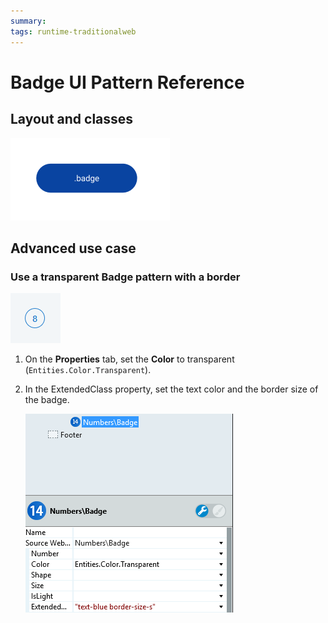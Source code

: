```yaml
---
summary: 
tags: runtime-traditionalweb
---
```


# Badge UI Pattern Reference


## Layout and classes

![](<images/badge-image-2.png>)

## Advanced use case

### Use a transparent Badge pattern with a border

![](<images/badge-image-5.png>)

1. On the **Properties** tab, set the **Color** to transparent (`Entities.Color.Transparent`).

2. In the ExtendedClass property, set the text color and the border size of the badge. 

    ![](<images/badge-image-4.png>)
